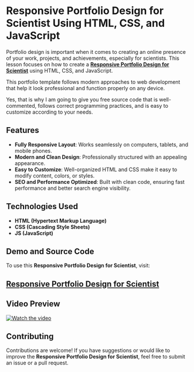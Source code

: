 # Responsive Portfolio Design for Scientist Using HTML, CSS, and JavaScript

Portfolio design is important when it comes to creating an online presence of your work, projects, and achievements, especially for scientists. This lesson focuses on how to create a **<a href="https://jvcodes.com/responsive-portfolio-design-for-scientist/">Responsive Portfolio Design for Scientist</a>** using HTML, CSS, and JavaScript.

This portfolio template follows modern approaches to web development that help it look professional and function properly on any device.

Yes, that is why I am going to give you free source code that is well-commented, follows correct programming practices, and is easy to customize according to your needs.

## Features

- **Fully Responsive Layout**: Works seamlessly on computers, tablets, and mobile phones.
- **Modern and Clean Design**: Professionally structured with an appealing appearance.
- **Easy to Customize**: Well-organized HTML and CSS make it easy to modify content, colors, or styles.
- **SEO and Performance Optimized**: Built with clean code, ensuring fast performance and better search engine visibility.

## Technologies Used

- **HTML (Hypertext Markup Language)**
- **CSS (Cascading Style Sheets)**
- **JS (JavaScript)**

## Demo and Source Code

To use this **Responsive Portfolio Design for Scientist**, visit:

## <a href="https://jvcodes.com/responsive-portfolio-design-for-scientist/">Responsive Portfolio Design for Scientist</a>

## Video Preview

[![Watch the video](https://img.youtube.com/vi/ImgkSRcpzA4/0.jpg)](https://www.youtube.com/watch?v=ImgkSRcpzA4)

## Contributing

Contributions are welcome! If you have suggestions or would like to improve the **Responsive Portfolio Design for Scientist**, feel free to submit an issue or a pull request.
